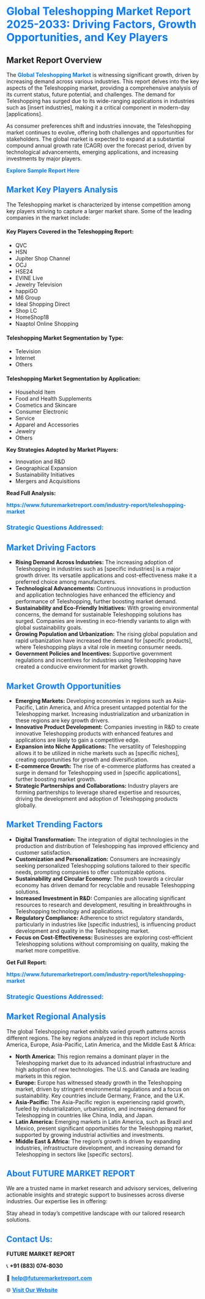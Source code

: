 <h1 style="color: #007BFF;">Global Teleshopping Market Report 2025-2033: Driving Factors, Growth Opportunities, and Key Players</h1>

<section id="overview">
<h2>Market Report Overview</h2>
<p>The <a href="https://www.futuremarketreport.com/industry-report/teleshopping-market" style="color: #007BFF; text-decoration: none;"><strong>Global Teleshopping Market</strong></a> is witnessing significant growth, driven by increasing demand across various industries. This report delves into the key aspects of the Teleshopping market, providing a comprehensive analysis of its current status, future potential, and challenges. The demand for Teleshopping has surged due to its wide-ranging applications in industries such as [insert industries], making it a critical component in modern-day [applications].</p>
<p>As consumer preferences shift and industries innovate, the Teleshopping market continues to evolve, offering both challenges and opportunities for stakeholders. The global market is expected to expand at a substantial compound annual growth rate (CAGR) over the forecast period, driven by technological advancements, emerging applications, and increasing investments by major players.</p>
</section>

<section id="overview">
<p><a href="https://www.futuremarketreport.com/request-sample/reportId=27031" style="color: #007BFF; text-decoration: none;"><strong>Explore Sample Report Here</strong></a></p>
</section>

<section id="key-players">
<h2 style="color: #007BFF;">Market Key Players Analysis</h2>
<p>The Teleshopping market is characterized by intense competition among key players striving to capture a larger market share. Some of the leading companies in the market include:</p>
<h4>Key Players Covered in the Teleshopping Report:</h4>
<ul><li>QVC</li><li>HSN</li><li>Jupiter Shop Channel</li><li>OCJ</li><li>HSE24</li><li>EVINE Live</li><li>Jewelry Television</li><li>happiGO</li><li>M6 Group</li><li>Ideal Shopping Direct</li><li>Shop LC</li><li>HomeShop18</li><li>Naaptol Online Shopping</li></ul>
<h4>Teleshopping Market Segmentation by Type:</h4>
<ul><li>Television</li><li>Internet</li><li>Others</li></ul>

<h4>Teleshopping Market Segmentation by Application:</h4>
<ul><li>Household Item</li><li>Food and Health Supplements</li><li>Cosmetics and Skincare</li><li>Consumer Electronic</li><li>Service</li><li>Apparel and Accessories</li><li>Jewelry</li><li>Others</li></ul>
<p><strong>Key Strategies Adopted by Market Players:</strong></p>
<ul>
<li>Innovation and R&D</li>
<li>Geographical Expansion</li>
<li>Sustainability Initiatives</li>
<li>Mergers and Acquisitions</li>
</ul>
</section>

<section>
<p><strong>Read Full Analysis: </strong></p><a href="https://www.futuremarketreport.com/industry-report/teleshopping-market" style="color: #007BFF; text-decoration: none;"><strong>https://www.futuremarketreport.com/industry-report/teleshopping-market</strong></a>
<h3 style="color: #007BFF;">Strategic Questions Addressed:</h3>
</section>

<section id="driving-factors">
<h2 style="color: #007BFF;">Market Driving Factors</h2>
<ul>
<li><strong>Rising Demand Across Industries:</strong> The increasing adoption of Teleshopping in industries such as [specific industries] is a major growth driver. Its versatile applications and cost-effectiveness make it a preferred choice among manufacturers.</li>
<li><strong>Technological Advancements:</strong> Continuous innovations in production and application technologies have enhanced the efficiency and performance of Teleshopping, further boosting market demand.</li>
<li><strong>Sustainability and Eco-Friendly Initiatives:</strong> With growing environmental concerns, the demand for sustainable Teleshopping solutions has surged. Companies are investing in eco-friendly variants to align with global sustainability goals.</li>
<li><strong>Growing Population and Urbanization:</strong> The rising global population and rapid urbanization have increased the demand for [specific products], where Teleshopping plays a vital role in meeting consumer needs.</li>
<li><strong>Government Policies and Incentives:</strong> Supportive government regulations and incentives for industries using Teleshopping have created a conducive environment for market growth.</li>
</ul>
</section>

<section id="growth-opportunities">
<h2 style="color: #007BFF;">Market Growth Opportunities</h2>
<ul>
<li><strong>Emerging Markets:</strong> Developing economies in regions such as Asia-Pacific, Latin America, and Africa present untapped potential for the Teleshopping market. Increasing industrialization and urbanization in these regions are key growth drivers.</li>
<li><strong>Innovative Product Development:</strong> Companies investing in R&D to create innovative Teleshopping products with enhanced features and applications are likely to gain a competitive edge.</li>
<li><strong>Expansion into Niche Applications:</strong> The versatility of Teleshopping allows it to be utilized in niche markets such as [specific niches], creating opportunities for growth and diversification.</li>
<li><strong>E-commerce Growth:</strong> The rise of e-commerce platforms has created a surge in demand for Teleshopping used in [specific applications], further boosting market growth.</li>
<li><strong>Strategic Partnerships and Collaborations:</strong> Industry players are forming partnerships to leverage shared expertise and resources, driving the development and adoption of Teleshopping products globally.</li>
</ul>
</section>

<section id="trending-factors">
<h2 style="color: #007BFF;">Market Trending Factors</h2>
<ul>
<li><strong>Digital Transformation:</strong> The integration of digital technologies in the production and distribution of Teleshopping has improved efficiency and customer satisfaction.</li>
<li><strong>Customization and Personalization:</strong> Consumers are increasingly seeking personalized Teleshopping solutions tailored to their specific needs, prompting companies to offer customizable options.</li>
<li><strong>Sustainability and Circular Economy:</strong> The push towards a circular economy has driven demand for recyclable and reusable Teleshopping solutions.</li>
<li><strong>Increased Investment in R&D:</strong> Companies are allocating significant resources to research and development, resulting in breakthroughs in Teleshopping technology and applications.</li>
<li><strong>Regulatory Compliance:</strong> Adherence to strict regulatory standards, particularly in industries like [specific industries], is influencing product development and quality in the Teleshopping market.</li>
<li><strong>Focus on Cost-Effectiveness:</strong> Businesses are exploring cost-efficient Teleshopping solutions without compromising on quality, making the market more competitive.</li>
</ul>
</section>

<section>
<p><strong>Get Full Report: </strong></p><a href="https://www.futuremarketreport.com/industry-report/teleshopping-market" style="color: #007BFF; text-decoration: none;"><strong>https://www.futuremarketreport.com/industry-report/teleshopping-market</strong></a>
<h3 style="color: #007BFF;">Strategic Questions Addressed:</h3>
</section>


<section id="regional-analysis">
<h2 style="color: #007BFF;">Market Regional Analysis</h2>
<p>The global Teleshopping market exhibits varied growth patterns across different regions. The key regions analyzed in this report include North America, Europe, Asia-Pacific, Latin America, and the Middle East & Africa:</p>
<ul>
<li><strong>North America:</strong> This region remains a dominant player in the Teleshopping market due to its advanced industrial infrastructure and high adoption of new technologies. The U.S. and Canada are leading markets in this region.</li>
<li><strong>Europe:</strong> Europe has witnessed steady growth in the Teleshopping market, driven by stringent environmental regulations and a focus on sustainability. Key countries include Germany, France, and the U.K.</li>
<li><strong>Asia-Pacific:</strong> The Asia-Pacific region is experiencing rapid growth, fueled by industrialization, urbanization, and increasing demand for Teleshopping in countries like China, India, and Japan.</li>
<li><strong>Latin America:</strong> Emerging markets in Latin America, such as Brazil and Mexico, present significant opportunities for the Teleshopping market, supported by growing industrial activities and investments.</li>
<li><strong>Middle East & Africa:</strong> The region’s growth is driven by expanding industries, infrastructure development, and increasing demand for Teleshopping in sectors like [specific sectors].</li>
</ul>
</section>

<footer>
<h2 style="color: #007BFF;">About FUTURE MARKET REPORT</h2>
<p>We are a trusted name in market research and advisory services, delivering actionable insights and strategic support to businesses across diverse industries. Our expertise lies in offering:</p>

<p>Stay ahead in today’s competitive landscape with our tailored research solutions.</p>

<h2 style="color: #007BFF;">Contact Us:</h2>
<p><strong>FUTURE MARKET REPORT</strong></p>
<p>📞 <strong>+91 (883) 074-8030</strong></p>
<p>📧 <strong><a href="mailto:help@futuremarketreport.com" style="color: #007BFF;">help@futuremarketreport.com</a></strong></p>
<p>🌐 <strong><a href="https://www.futuremarketreport.com/" style="color: #007BFF;">Visit Our Website</a></strong></p>
</footer>